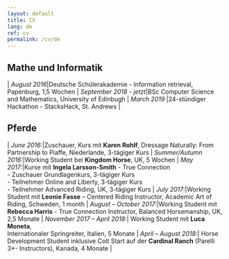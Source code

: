 ```yaml
---
layout: default
title: CV
lang: de
ref: cv
permalink: /cv/de
---
```


## Mathe und Informatik

| _August 2016_|Deutsche Schülerakademie - Information retrieval, Papenburg, 1,5 Wochen
| _September 2018 - jetzt_|BSc Computer Science and Mathematics, University of Edinbugh
| _March 2019_ |24-stündiger Hackathon - StacksHack, St. Andrews |


## Pferde

| _June 2016:_|Zuschauer, Kurs mit **Karen Rohlf**, Dressage Naturally: From Partnership to Piaffe, Niederlande, 3-tägiger Kurs
| _Summer/Autumn 2016:_|Working Student bei **Kingdom Horse**, UK, 5 Wochen
| _May 2017:_|Kurse mit **Ingela Larsson-Smith** - True Connection <br/> - Zuschauer Grundlagenkurs, 3-tägiger Kurs <br/> - Teilnehmer Online and Liberty, 3-tägiger Kurs <br/> - Teilnehmer Advanced Riding, UK, 3-tägiger Kurs
| _July 2017:_|Working Student mit **Leonie Fasse** – Centered Riding Instructor, Academic Art of Riding, Schweden, 1 month
| _August – October 2017:_|Working Student mit **Rebecca Harris** - True Connection Instructor, Balanced Horsemanship, UK, 2,5 Monate
| _November 2017 – April 2018:_| Working Student mit **Luca Moneta**, <br/> Internationaler Springreiter, Italien, 5 Monate
| _April – August 2018:_| Horse Development Student inklusive Colt Start auf der **Cardinal Ranch** (Parelli 3*- Instructors), Kanada, 4 Monate |
